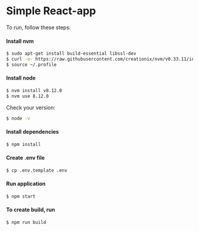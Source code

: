 # Simple React-app

To run, follow these steps:

#### Install nvm

```bash
$ sudo apt-get install build-essential libssl-dev
$ curl -o- https://raw.githubusercontent.com/creationix/nvm/v0.33.11/install.sh | bash
$ source ~/.profile
```

#### Install node

```bash
$ nvm install v8.12.0
$ nvm use 8.12.0
```

Check your version:

```bash
$ node -v
```

#### Install dependencies

```bash
$ npm install
```

#### Create .env file

```bash
$ cp .env.template .env
```

#### Run application

```bash
$ npm start
```

#### To create build, run

```bash
$ npm run build
```
